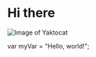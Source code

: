 # Hi there
![Image of Yaktocat](https://octodex.github.com/images/yaktocat.png)

var myVar = "Hello, world!";

